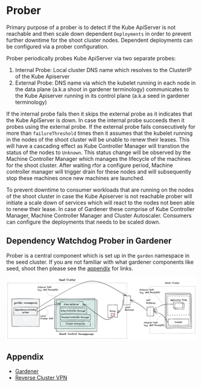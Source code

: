 
# Prober

Primary purpose of a prober is to detect if the Kube ApiServer is not reachable and then scale down dependent `Deployments` in order to prevent further downtime for the shoot cluster nodes. Dependent deployments can be configured via a prober configuration.

Prober periodically probes Kube ApiServer via two separate probes:
1.  Internal Probe: Local cluster DNS name which resolves to the ClusterIP of the Kube Apiserver
2.  External Probe: DNS name via which the kubelet running in each node in the data plane (a.k.a shoot in gardener terminology) communicates to the Kube Apiserver running in its control plane (a.k.a seed in gardener terminology)

If the internal probe fails then it skips the external probe as it indicates that the Kube ApiServer is down. In case the internal probe succeeds then it probes using the external probe. If the external probe fails consecutively for more than `failureThreshold` times then it assumes that the kubelet running in the nodes of the shoot cluster will be unable to renew their leases. This will have a cascading effect as Kube Controller Manager will transtion the status of the nodes to `Unknown`. This status change will be observed by the Machine Controller Manager which manages the lifecycle of the machines for the shoot cluster. After waiting rfor a configure period, Machine controller manager will trigger drain for these nodes and will subsequently stop these machines once new machines are launched.

To prevent downtime to consumer workloads that are running on the nodes of the shoot cluster in case the Kube Apiserver is not reachable prober will initiate a scale down of services which will react to the nodes not been able to renew their lease. In case of Gardener these comprise of Kube Controller Manager, Machine Controller Manager and Cluster Autoscaler. Consumers can configure the deployments that needs to be scaled down.

## Dependency Watchdog Prober in Gardener

Prober is a central component which is set up in the `garden` namespace in the seed cluster. If you are not familiar with what gardener components like seed, shoot then please see the [appendix](#appendix) for links.


<img src="content/prober-components.png">


## Appendix

* [Gardener](https://github.com/gardener/gardener/blob/master/docs)
* [Reverse Cluster VPN](https://github.com/gardener/gardener/blob/master/docs/proposals/14-reversed-cluster-vpn.md)